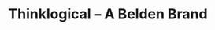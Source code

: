 ---
address: 'Manchester International Office Centre

  Suite 13

  Styal Road

  Manchester

  Lancashire

  M22 5WB

  United Kingdom'
country: GB
location: [53.3638913,-2.2403319]
tags:
- security-policing-2018
- security-policing-2019
title: Thinklogical – A Belden Brand
aliases:
- Thinklogical
- Belden
---